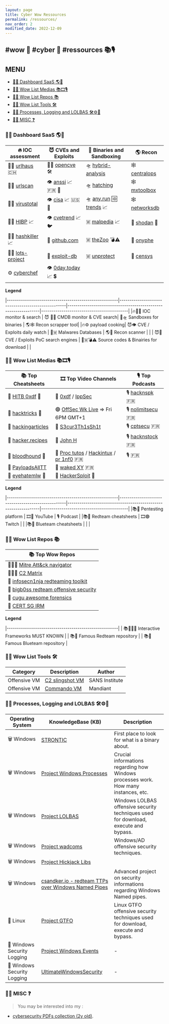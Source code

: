 ```yaml
---
layout: page
title: Cyber Wow Ressources
permalink: /ressources/
nav_order: 2
modified_date: 2022-12-09
---
```


## <a name='wowcyberressources'></a> #wow 👀 #cyber 🔫 #ressources 📚🎙️

## <a name='MENU'></a>MENU

<!-- vscode-markdown-toc -->
* [👀🔫 Dashboard SaaS 🌎🤝](#DashboardSaaS)
* [👀🔫 Wow List Medias 📚🎞️🎙️](#WowListMedias)
* [👀🔫 Wow List Repos 📚](#WowListRepos)
* [👀🔫 Wow List Tools 🛠️](#WowListTools)
* [👀🔫 Processes, Logging and LOLBAS 🛠️⚙️📃](#ProcessesLoggingandLOLBAS)
* [👀🔫 MISC ❓](#MISC)

<!-- vscode-markdown-toc-config
	numbering=false
	autoSave=true
	/vscode-markdown-toc-config -->
<!-- /vscode-markdown-toc -->

### <a name='DashboardSaaS'></a>👀🔫 Dashboard SaaS 🌎🤝


| 🔥 **IOC assessment**									| 😈 **CVEs and Exploits** 							|  👾 **Binaries and Sandboxing**								| 🌎 **Recon**						|
|-------------------------------------------------------|---------------------------------------------------|----------------------------------------------------------------|-------------------------------------------|
| 🚦🔎 [urlhaus](https://urlhaus.abuse.ch/browse/) 🇨🇭		| 🚦🔎 [opencve](https://opencve.io) 🛠️ | 🛸 [hybrid-analysis](https://www.hybrid-analysis.com/)	 | 🕸️ [centralops](https://centralops.net/)	|
| 🚦🔎 [urlscan](https://urlscan.io/)						| 👁️ [anssi](https://www.cert.ssi.gouv.fr/) 📈 🇫🇷 🥐  | 🛸 [hatching](https://tria.ge/login)							| 🕸️ [mxtoolbox](https://mxtoolbox.com/NetworkTools.aspx)|	
| 🚦🔎 [virustotal](https://virustotal.com/)				| 👁️ [cisa](https://www.cisa.gov/known-exploited-vulnerabilities-catalog) 📈 🇺🇸 🗽 | 🛸 [any.run](https://app.any.run/) 🆔 [trends](https://any.run/malware-trends/) 📈 | 🕸️ [networksdb](https://networksdb.io/)			| 
| 🚦🔎 [HIBP](https://haveibeenpwned.com/) 📈 			| 👁️ [cvetrend](https://cvetrends.com/) 📈🐦	| 🇼 [malpedia](https://malpedia.caad.fkie.fraunhofer.de/library)	📈 | 📡 [shodan](https://shodan.io/) 🥇 |
| 🚦🔎 [hashkiller](https://hashkiller.io/leaks) 📈		| 🔎 [github.com](https://github.com/search?q=CVE-2022)			| 🇼 [theZoo](https://github.com/ytisf/theZoo/tree/master/malware/Binaries) 💣⚠️ | 📡 [onyphe](https://onyphe.io/) |
| 🚦🔎 [lots-project](https://lots-project.com/)			| 🔎 [exploit-db](https://exploit-db.com)	| 🇼 [unprotect](https://www.unprotect.it/) 		| 📡 [censys](https://search.censys.io/) |
| ⚙️ [cyberchef](https://gchq.github.io/CyberChef/)		| 👁️ [0day.today](https://en.0day.today/) 📈 💲	| 																	| |

**Legend**

|-------------------------------------------------------|---------------------------------------------------|----------------------------------------------------------------|-------------------------------------------|
|🔥🚦🔎 IOC monitor & search | 😈 🚦🔎 CMDB monitor & CVE search| 👾🛸 Sandboxes for binaries | 🌎🕸️ Recon scrapper tool|
|🔥⚙️ payload cooking| 😈👁️ CVE / Exploits daily watch | 👾🇼 Malwares Databases  | 🌎📡  Recon scanner |
| | 😈🔎 CVE / Exploits PoC search engines | 👾🇼💣⚠️ Source codes & Binairies for download | |

### <a name='WowListMedias'></a>👀🔫 Wow List Medias 📚🎞️🎙️


| 📚 **Top Cheatsheets** 																| 🎞️ **Top Video Channels** | 🎙️ **Top Podcasts** |
|---------------------------------------------------------------------------------------|------------------------|------------------------|
| 🧰 [HITB 0xdf](https://0xdf.gitlab.io/) 🥇	 | 🔴 [0xdf](https://www.youtube.com/@0xdf/videos) / [IppSec](https://www.youtube.com/channel/UCa6eh7gCkpPo5XXUDfygQQA) | 🎙️ [hacknspk](https://twitter.com/hacknspeak) 🇫🇷 | 
| 📕 [hacktricks](https://book.hacktricks.xyz) 🥇 								| 🟣 [OffSec Wk Live](https://www.twitch.tv/offsecofficial/schedule?seriesID=b043a7dc-75d7-4f97-94a4-84e73cc23af9) => Fri 6PM GMT+1 | 🎙️ [nolimitsecu](https://www.nolimitsecu.fr/) 🇫🇷 | 
| 📕 [hackingarticles](https://hackingarticles.in)									| 🔴 [S3cur3Th1sSh1t](https://www.youtube.com/channel/UC27i77nEwKE8hffrxNqXNOg) | 🎙️ [cptsecu](https://www.comptoirsecu.fr/categories/emission/) 🇫🇷 | 
| 📕 [hacker.recipes](https://www.thehacker.recipes)									| 🔴 [John H](https://www.youtube.com/@_JohnHammond) | 🎙️ [hacknstock](https://hackstock.net/podcasts) 🇫🇷 |
| 📕 [bloodhound](https://bloodhound.readthedocs.io/en/latest/data-analysis/edges.html) 🐶 | 🔴 [Proc tutos](https://www.youtube.com/@processusthief) / [Hackintux](https://www.youtube.com/channel/UCasgryuegAnsvZ4CZlBL9ZQ) / [pr 1nf0](https://www.youtube.com/@Pour1nfo)  🇫🇷 | 🎙️  🇫🇷 |
| 📕 [PayloadsAllTT](https://github.com/swisskyrepo/PayloadsAllTheThings)	| 🔴 [waked XY](https://www.youtube.com/@wakedxy/videos) 🇫🇷 | |
| 📘 [eyehatemlw](https://eyehatemalwares.com/home/) 🥇											|  🔴 [HackerSploit](https://www.youtube.com/@HackerSploit/playlists) 🥇 | |


**Legend**

|-------------------------------------------------------|---------------------------------------------------|----------------------------------------------------------------|-------------------------------------------|
|📚🧰 Pentesting platform | 🎞️🔴 YouTube | 🎙️ Podcast | 
|📚📕 Redteam cheatsheets | 🎞️🟣 Twitch | |
|📚📘 Blueteam cheatsheets | | |

### <a name='WowListRepos'></a>👀🔫 Wow List Repos 📚


| 📚 **Top Wow Repos**												|
|-----------------------------------------------------------------------|
| 👩🏻‍💻 [Mitre Att&ck navigator](https://mitre-attack.github.io/attack-navigator/) |
| 👩🏻‍💻 [C2 Matrix](https://www.thec2matrix.com/matrix) |
| 📕 [infosecn1nja redteaming toolkit](https://github.com/infosecn1nja/Red-Teaming-Toolkit) |
| 📕 [bigb0ss redteam offensive security](https://github.com/bigb0sss/RedTeam-OffensiveSecurity) |
| 📘 [cugu awesome forensics](https://github.com/cugu/awesome-forensics) |
| 📘 [CERT SG IRM](https://github.com/certsocietegenerale/IRM) |


**Legend**

|-------------------------------------------------------|
| 📚👩🏻‍💻 Interactive Frameworks MUST KNOWN |
| 📚📕 Famous Redteam repository |
| 📚📘 Famous Blueteam repository |

### <a name='WowListTools'></a>👀🔫 Wow List Tools 🛠️

| **Category**    | **Description** |    **Author**    |
|-----------------|-----------------|------------------|
| Offensive VM    | [C2 slingshot VM](https://www.sans.org/tools/slingshot/) | SANS Institute |
| Offensive VM    | [Commando VM](https://github.com/mandiant/commando-vm) | Mandiant |

### <a name='ProcessesLoggingandLOLBAS'></a>👀🔫 Processes, Logging and LOLBAS 🛠️⚙️📃

| **Operating System** | **KnowledgeBase (KB)** | **Description** |
|----------------------|------------------------|-------------------|
| 🗑️ Windows              | [STRONTIC](https://strontic.github.io/xcyclopedia/) | First place to look for what is a binary about. |
| 🗑️ Windows              | [Project Windows Processes](https://winprocs.dfir.tips) | Crucial informations regarding how Windows processes work. How many instances, etc. |
| 🗑️ Windows              | [Project LOLBAS](https://lolbas-project.github.io) | Windows LOLBAS offensive security techniques used for download, execute and bypass. |
| 🗑️ Windows              | [Project wadcoms](https://wadcoms.github.io) | Windows/AD offensive security techniques. |
| 🗑️ Windows              | [Project Hickjack Libs](https://hijacklibs.net) | |
| 🗑️ Windows              | [csandker.io - redteam TTPs over Windows Named Pipes](https://csandker.io/2021/01/10/Offensive-Windows-IPC-1-NamedPipes.html) | Advanced project on security informations regarding Windows Named pipes. |
| 🐧 Linux                | [Project GTFO](https://gtfobins.github.io) | Linux GTFO offensive security techniques used for download, execute and bypass. |
| 📃 Windows Security Logging | [Project Windows Events](https://evids.dfir.tips) | - |
| 📃 Windows Security Logging | [UltimateWindowsSecurity](https://www.ultimatewindowssecurity.com/securitylog/encyclopedia/) | - |


### <a name='MISC'></a>👀🔫 MISC ❓

> You may be interested into my :
* [cybersecurity PDFs collection (2y old)](https://github.com/jomivz/cybrary).